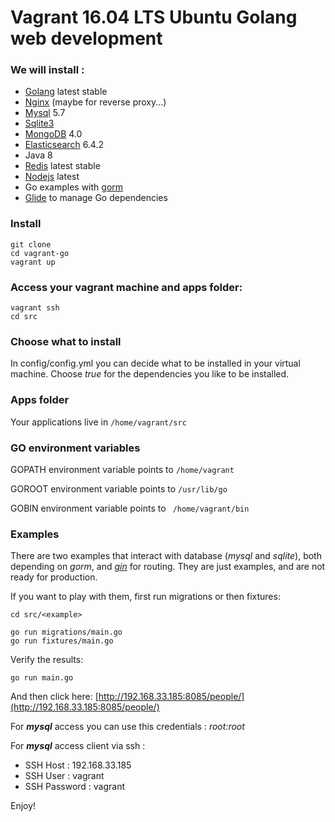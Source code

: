# Vagrant 16.04 LTS Ubuntu Golang web development

### We will install :

* [Golang](https://golang.org) latest stable
* [Nginx](https://nginx.org/en/) (maybe for reverse proxy...)
* [Mysql](https://dev.mysql.com/downloads/mysql/5.7.html) 5.7
* [Sqlite3](https://sqlite.org/index.html)
* [MongoDB](https://www.mongodb.com/download-center) 4.0
* [Elasticsearch](https://www.elastic.co/products/elasticsearch) 6.4.2
* Java 8
* [Redis](https://redis.io) latest stable
* [Nodejs](https://nodejs.org) latest
* Go examples with [gorm](http://gorm.io)
* [Glide](https://glide.readthedocs.io/en/latest) to manage Go dependencies

### Install

```
git clone 
cd vagrant-go
vagrant up
```

### Access your vagrant machine and apps folder:

```
vagrant ssh
cd src
```

### Choose what to install

In config/config.yml you can decide what to be installed 
in your virtual machine. Choose _true_ for the dependencies you like to
be installed.

### Apps folder

Your applications live in `` /home/vagrant/src ``

### GO environment variables

GOPATH environment variable points to `` /home/vagrant ``

GOROOT environment variable points to `` /usr/lib/go ``

GOBIN environment variable points to ``  /home/vagrant/bin ``
 
### Examples

There are two examples that interact with database (_mysql_ and _sqlite_), both
depending on _gorm_, and _[gin](https://github.com/gin-gonic/gin)_ for routing. 
They are just examples, and are not ready for production.

If you want to play with them, first run migrations 
or then fixtures: 

``` 
cd src/<example>
```

```
go run migrations/main.go
go run fixtures/main.go 
```

Verify the results:

```
go run main.go
```

And then click here:
[http://192.168.33.185:8085/people/](http://192.168.33.185:8085/people/)

For _**mysql**_ access you can use this credentials : *root:root*

For _**mysql**_ access client via ssh :

* SSH Host : 192.168.33.185
* SSH User : vagrant
* SSH Password : vagrant

Enjoy!